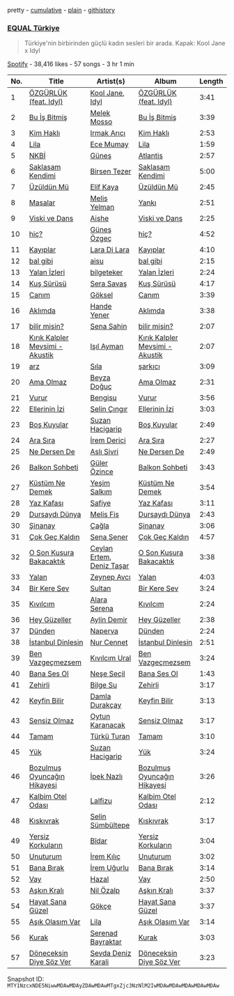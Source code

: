 pretty - [cumulative](/playlists/cumulative/37i9dQZF1DX3aD9A9aINSs.md) - [plain](/playlists/plain/37i9dQZF1DX3aD9A9aINSs) - [githistory](https://github.githistory.xyz/mackorone/spotify-playlist-archive/blob/main/playlists/plain/37i9dQZF1DX3aD9A9aINSs)

### [EQUAL Türkiye](https://open.spotify.com/playlist/37i9dQZF1DX3aD9A9aINSs)

> Türkiye'nin birbirinden güçlü kadın sesleri bir arada\. Kapak: Kool Jane x Idyl

[Spotify](https://open.spotify.com/user/spotify) - 38,416 likes - 57 songs - 3 hr 1 min

| No. | Title | Artist(s) | Album | Length |
|---|---|---|---|---|
| 1 | [ÖZGÜRLÜK \(feat\. Idyl\)](https://open.spotify.com/track/5ICnjQOex9xUQY6bf5aapg) | [Kool Jane](https://open.spotify.com/artist/2yZne9YF6l3lsnyU3tmj8V), [Idyl](https://open.spotify.com/artist/06y318eaH7JHOfd4u3THV0) | [ÖZGÜRLÜK \(feat\. Idyl\)](https://open.spotify.com/album/3XyYgUQ6wMs590HvIYzjfG) | 3:41 |
| 2 | [Bu İş Bitmiş](https://open.spotify.com/track/47QBRPBnTRUuuJSLcO10bh) | [Melek Mosso](https://open.spotify.com/artist/5IAxUWLiTMsvc1oWPrczNj) | [Bu İş Bitmiş](https://open.spotify.com/album/3LvZDb9mDj0iz2sJiqbAsX) | 3:39 |
| 3 | [Kim Haklı](https://open.spotify.com/track/1PqslZLv7bR9zhvbjPjhta) | [Irmak Arıcı](https://open.spotify.com/artist/3WKZeiNOV5dnANlQnjL95B) | [Kim Haklı](https://open.spotify.com/album/7gqKviNjriPnS3m7j1wq6b) | 2:53 |
| 4 | [Lila](https://open.spotify.com/track/5rKjWc1dYqVYcuGdlL7RCD) | [Ece Mumay](https://open.spotify.com/artist/5FK1YzcREfjBuxM8i7UtBe) | [Lila](https://open.spotify.com/album/0bzwlfFL07NMFypnzbw2TJ) | 1:59 |
| 5 | [NKBİ](https://open.spotify.com/track/7lkqbdBKrsyNNq3xi0LeaY) | [Güneş](https://open.spotify.com/artist/0L3wrFI3QcbXAvFL7IaPQX) | [Atlantis](https://open.spotify.com/album/1cMvvPcywFlOGLlAzSbYDz) | 2:57 |
| 6 | [Saklasam Kendimi](https://open.spotify.com/track/4DA5sNDdnpku4K6URoi0Ku) | [Birsen Tezer](https://open.spotify.com/artist/3i5LEBNq1A00tgvcmB97vV) | [Saklasam Kendimi](https://open.spotify.com/album/3yONRjrfAuKzrJxhgDxwPf) | 5:00 |
| 7 | [Üzüldün Mü](https://open.spotify.com/track/7ji7CGtqhM5v8y0vhydAwV) | [Elif Kaya](https://open.spotify.com/artist/0YP9sio4vk1BLyCWg3DG1r) | [Üzüldün Mü](https://open.spotify.com/album/2qD8FcPp1pNguG9rkW7bEG) | 2:45 |
| 8 | [Masalar](https://open.spotify.com/track/6TsAKGZSZgjzFoW4k8mfZn) | [Melis Yelman](https://open.spotify.com/artist/5293MFbMbXTTvCZP8hezDv) | [Yankı](https://open.spotify.com/album/15PFrVrB1Wk2aRLYSiE9l1) | 2:51 |
| 9 | [Viski ve Dans](https://open.spotify.com/track/37vg7tadOLhaPuVh2m3cgv) | [Aishe](https://open.spotify.com/artist/0O4H5buGzNVQ9wp334e1wg) | [Viski ve Dans](https://open.spotify.com/album/44BRpQue0CqC5L0VfacjO1) | 2:25 |
| 10 | [hiç?](https://open.spotify.com/track/71iAn1fVEirnar2iem3tUH) | [Güneş Özgeç](https://open.spotify.com/artist/6mkCYg6ZwD3mv7XnLy19CB) | [hiç?](https://open.spotify.com/album/7Jjd0ZYAM3Rb2clIjbh6Za) | 4:52 |
| 11 | [Kayıplar](https://open.spotify.com/track/6W6Y2eeDfHEPwh9eorrRLB) | [Lara Di Lara](https://open.spotify.com/artist/1PucedvNGJCNh6d3k9xXf5) | [Kayıplar](https://open.spotify.com/album/3QlfhFFHSqmBtJU33uwjN8) | 4:10 |
| 12 | [bal gibi](https://open.spotify.com/track/65x9ki1oDQclSVItOzLtta) | [aisu](https://open.spotify.com/artist/6WCTGeTYQ71cApZr34u4er) | [bal gibi](https://open.spotify.com/album/4EOBD3cYPSr2BTtrk6GCSn) | 2:15 |
| 13 | [Yalan İzleri](https://open.spotify.com/track/6fpfNuCTH88VSdQgxAJgU0) | [bilgeteker](https://open.spotify.com/artist/4rD6EbWSKCTd59j1B7U7MI) | [Yalan İzleri](https://open.spotify.com/album/104DGCnUGoKzEn8VsrOyiy) | 2:24 |
| 14 | [Kuş Sürüsü](https://open.spotify.com/track/3YdCtPZXjOeydJkEltAoxc) | [Sera Savaş](https://open.spotify.com/artist/0ZJEJs5ckjTCpL7BpyAHAF) | [Kuş Sürüsü](https://open.spotify.com/album/4YOLQa2312GsDODPM6hoWq) | 4:17 |
| 15 | [Canım](https://open.spotify.com/track/6CgzOKxWyUvISwtM2W8bB9) | [Göksel](https://open.spotify.com/artist/4i4ALRtQQmFxn3BCIB6iC0) | [Canım](https://open.spotify.com/album/14LR4no7fWHCR6pdUv1NsS) | 3:39 |
| 16 | [Aklımda](https://open.spotify.com/track/7xJoZC4tp9pYcqHlDSpniA) | [Hande Yener](https://open.spotify.com/artist/08mjMUUjyTchMHCW7evc3R) | [Aklımda](https://open.spotify.com/album/5pIITDQdiRRcnkTigZF15Q) | 3:38 |
| 17 | [bilir misin?](https://open.spotify.com/track/3z7UKvTS32tQVmM9B4Xf9t) | [Sena Şahin](https://open.spotify.com/artist/40VwjQ6yxDV90bjbDU124W) | [bilir misin?](https://open.spotify.com/album/26nNwKU1DDcjAWezrLfiYI) | 2:07 |
| 18 | [Kırık Kalpler Mevsimi \- Akustik](https://open.spotify.com/track/57jeWb9Do5U9Q5TCP7W2pe) | [Işıl Ayman](https://open.spotify.com/artist/5q6bMEU5EbDAOrTFUvOsC0) | [Kırık Kalpler Mevsimi \- Akustik](https://open.spotify.com/album/4NWBy1sAVZ8PU8AWMAstht) | 2:07 |
| 19 | [arz](https://open.spotify.com/track/6TdJmqeKZB7mFB0Y7kCaCf) | [Sıla](https://open.spotify.com/artist/5gFPi3KWXEwA9bLEO47Ow0) | [şarkıcı](https://open.spotify.com/album/2yXeZdW1B4KXNSO5pUdFdJ) | 3:09 |
| 20 | [Ama Olmaz](https://open.spotify.com/track/1rGizabxSIxP5pN1oFO0Z9) | [Beyza Doğuç](https://open.spotify.com/artist/58hQlMTfVuyOTvJihGj5Te) | [Ama Olmaz](https://open.spotify.com/album/7gMzJEf13R9Gpax6kFBI3z) | 2:31 |
| 21 | [Vurur](https://open.spotify.com/track/3962MWCFY54D2jwe4hBltD) | [Bengisu](https://open.spotify.com/artist/0TGXLJKsz11faHBwKJrAt9) | [Vurur](https://open.spotify.com/album/3mpBe1M0XdQZ6p5DmZy8OO) | 3:56 |
| 22 | [Ellerinin İzi](https://open.spotify.com/track/3PQKLPUEqSbe9DqceW7zuy) | [Selin Çıngır](https://open.spotify.com/artist/05DklNAEcs3u54uuYOcR2S) | [Ellerinin İzi](https://open.spotify.com/album/6fshgjkUwfdkPcgvNttB2n) | 3:03 |
| 23 | [Boş Kuyular](https://open.spotify.com/track/53zkN3lCcHfKOqFsPk1Om3) | [Suzan Hacigarip](https://open.spotify.com/artist/70sxCmeoRmcpTdH4atqPDV) | [Boş Kuyular](https://open.spotify.com/album/1DaQPD1GYxBtj5cEE9C9UZ) | 2:49 |
| 24 | [Ara Sıra](https://open.spotify.com/track/3Ammu8EjvlAFTYNNKgVsoq) | [İrem Derici](https://open.spotify.com/artist/5h2jTdwf4p0dM34aBykPzZ) | [Ara Sıra](https://open.spotify.com/album/1FihTIt1Iegpzl4QD7tADC) | 2:27 |
| 25 | [Ne Dersen De](https://open.spotify.com/track/7gVtCRboXH1y35ygdxQrmL) | [Aslı Sivri](https://open.spotify.com/artist/35ZGBIOAqPhq1vijeSeOnc) | [Ne Dersen De](https://open.spotify.com/album/5rUpXHMk93AcqBQQd7mJpO) | 2:49 |
| 26 | [Balkon Sohbeti](https://open.spotify.com/track/6HEydhOoULumHblDZRZZcC) | [Güler Özince](https://open.spotify.com/artist/4KonFbiSZXcrs9ZLe2A1mX) | [Balkon Sohbeti](https://open.spotify.com/album/7s2gkSANNpSjyukRBwT8Ps) | 3:43 |
| 27 | [Küstüm Ne Demek](https://open.spotify.com/track/4nwCA8I4CnD4H4X2IEjR7E) | [Yeşim Salkım](https://open.spotify.com/artist/1EazdGiXrpHKzZTsuWK8zw) | [Küstüm Ne Demek](https://open.spotify.com/album/3nFPq9QYyUyetwIFRjm67c) | 3:54 |
| 28 | [Yaz Kafası](https://open.spotify.com/track/1M6qV3WBNhtXDC0IMdZOR6) | [Safiye](https://open.spotify.com/artist/3J5L8phe7TP0vhoiXdJizP) | [Yaz Kafası](https://open.spotify.com/album/5NJuQiUbMSUaT9swLcEU8h) | 3:11 |
| 29 | [Dursaydı Dünya](https://open.spotify.com/track/6foVtXzRSa4h0V6PSwteWQ) | [Melis Fis](https://open.spotify.com/artist/59P035Jvn8eSY86obDOHZ8) | [Dursaydı Dünya](https://open.spotify.com/album/72raMPOSDeUWFYNCo4IMC0) | 2:43 |
| 30 | [Şinanay](https://open.spotify.com/track/2hGv5lreuctItcl7s9V1Ti) | [Çağla](https://open.spotify.com/artist/6z5LOKPoOll2mbBqsQrMqp) | [Şinanay](https://open.spotify.com/album/4BWzlph2nyfIk8ZXThkPca) | 3:06 |
| 31 | [Çok Geç Kaldın](https://open.spotify.com/track/7EVqq55PgzK3keIKAb4QO2) | [Sena Şener](https://open.spotify.com/artist/7CW2eGwAuElNq09rVtZYsM) | [Çok Geç Kaldın](https://open.spotify.com/album/4rhdtRbIHy4JflyyQ8enbZ) | 4:57 |
| 32 | [O Son Kusura Bakacaktık](https://open.spotify.com/track/48Gf4E2J3iQaLoZVafwLRG) | [Ceylan Ertem](https://open.spotify.com/artist/2crPPfVdmrxn5yUHLQVqOI), [Deniz Taşar](https://open.spotify.com/artist/2Z7riPm17MlJxHaIFnQwP6) | [O Son Kusura Bakacaktık](https://open.spotify.com/album/0VSDJsrFPvwOXyQpgyQ9Ej) | 3:38 |
| 33 | [Yalan](https://open.spotify.com/track/44X3D0tb8IufUUb3Bl2V5U) | [Zeynep Avcı](https://open.spotify.com/artist/3gLxwGNcuxevTCnxabSAX3) | [Yalan](https://open.spotify.com/album/4Mq5Ul4VecMoSpQOltScTK) | 4:03 |
| 34 | [Bir Kere Sev](https://open.spotify.com/track/3PRjHsLSmcDIOETSOz1z65) | [Sultan](https://open.spotify.com/artist/16EQuNU6K3sGYYgd4OnEJM) | [Bir Kere Sev](https://open.spotify.com/album/6TONkLbeywXydTrOdil8dZ) | 3:24 |
| 35 | [Kıvılcım](https://open.spotify.com/track/0CjSEBrmJpmtVPOvyfsn2R) | [Alara Serena](https://open.spotify.com/artist/4ggPxt5YPNtQ1RgwKComXu) | [Kıvılcım](https://open.spotify.com/album/4Z0JPvX324IOEkR3vpSv2M) | 2:24 |
| 36 | [Hey Güzeller](https://open.spotify.com/track/7Bng5Q9sMYoVDlpjZAtU7O) | [Aylin Demir](https://open.spotify.com/artist/6ZEvuMWAUu9h7TmSbQKcPZ) | [Hey Güzeller](https://open.spotify.com/album/2HlovsdaxjPBffo55Ku19p) | 2:38 |
| 37 | [Dünden](https://open.spotify.com/track/18rhGju6ehGUfOfPflnlTM) | [Naperva](https://open.spotify.com/artist/171O9FJhHXcKPIVSbYxEUi) | [Dünden](https://open.spotify.com/album/3GJw4zOVWurwXz36MU3Jb4) | 2:24 |
| 38 | [İstanbul Dinlesin](https://open.spotify.com/track/2JWZMjnrEfgCrDBmEnI6K9) | [Nur Cennet](https://open.spotify.com/artist/3l2XZBROf6IhytyMQW2U1g) | [İstanbul Dinlesin](https://open.spotify.com/album/7waI69dziwkAiDnWQ20uzX) | 2:51 |
| 39 | [Ben Vazgeçmezsem](https://open.spotify.com/track/2Ktcb8D5PyPBSgw7YBf8rD) | [Kıvılcım Ural](https://open.spotify.com/artist/6ZLqqEyXfQLMPixZtIO40b) | [Ben Vazgeçmezsem](https://open.spotify.com/album/3puLFAehSGNA0STqnCybxu) | 3:24 |
| 40 | [Bana Ses Ol](https://open.spotify.com/track/6R3CHqSfzMJmLoKgTkSg0R) | [Neşe Seçil](https://open.spotify.com/artist/1V317iinQrCDqZw4hQSSHn) | [Bana Ses Ol](https://open.spotify.com/album/0km3X0oPmD8f5JAaVMNOF0) | 1:43 |
| 41 | [Zehirli](https://open.spotify.com/track/7nNM9HCdGFaltqO0smVj4y) | [Bilge Su](https://open.spotify.com/artist/7omNgxR3HnKtIGQHiEW8eY) | [Zehirli](https://open.spotify.com/album/1gFU1KM9slDiXsRcXmmUcF) | 3:17 |
| 42 | [Keyfin Bilir](https://open.spotify.com/track/1n8csSxd1y3f7hKtIjf3Po) | [Damla Durakçay](https://open.spotify.com/artist/1achXxvyHlsCTNmNrgL4SF) | [Keyfin Bilir](https://open.spotify.com/album/3JVfs9x9o69JXXTOX3zLpA) | 3:13 |
| 43 | [Sensiz Olmaz](https://open.spotify.com/track/6C2sYJPWrUJ9tc0YnJ3C5M) | [Oytun Karanacak](https://open.spotify.com/artist/0wnZFF3VAqRPYnyBGDxMM6) | [Sensiz Olmaz](https://open.spotify.com/album/6Z5N7SjpsQ01ZcLsuFCRky) | 3:17 |
| 44 | [Tamam](https://open.spotify.com/track/06SDkTDsolHdp8t7aUDyoI) | [Türkü Turan](https://open.spotify.com/artist/11LjHn7APc8CTgZ8fHy5ea) | [Tamam](https://open.spotify.com/album/4XRjVGYLhThaQ2MwQEa8gk) | 3:10 |
| 45 | [Yük](https://open.spotify.com/track/4ODEGgsVoTFR8KX96GQrTC) | [Suzan Hacigarip](https://open.spotify.com/artist/70sxCmeoRmcpTdH4atqPDV) | [Yük](https://open.spotify.com/album/5gikkgCGU6DgnqZckjpmXD) | 3:24 |
| 46 | [Bozulmuş Oyuncağın Hikayesi](https://open.spotify.com/track/06vUsUft5dhcOdhZi57lsE) | [İpek Nazlı](https://open.spotify.com/artist/2zuEQqs1v3pxUGkUMTZtIG) | [Bozulmuş Oyuncağın Hikayesi](https://open.spotify.com/album/4QWErAkDnfAPYIgI2mg3LG) | 3:26 |
| 47 | [Kalbim Otel Odası](https://open.spotify.com/track/1pyEp80WEXTYotwxFmb5wP) | [Lalfizu](https://open.spotify.com/artist/30QNnzgsYkMMoS34AlWGxE) | [Kalbim Otel Odası](https://open.spotify.com/album/4SPQVTP8iWAF2T6WVSoCW1) | 2:12 |
| 48 | [Kıskıvrak](https://open.spotify.com/track/2Iiy6tJunjHK1ZZzOjHOwi) | [Selin Sümbültepe](https://open.spotify.com/artist/0KmKUL5Vh4hWu4y94z4L2l) | [Kıskıvrak](https://open.spotify.com/album/3ampEuikGJBb10HlXMJrdn) | 3:17 |
| 49 | [Yersiz Korkuların](https://open.spotify.com/track/4QaHZTVUW4cbgk7eNw3bBv) | [Bîdar](https://open.spotify.com/artist/7jOk8UWLjN0boLFk0q9RgT) | [Yersiz Korkuların](https://open.spotify.com/album/0hdS7ELgkGIrGi8ThV16x2) | 3:04 |
| 50 | [Unuturum](https://open.spotify.com/track/7EIp02DdirRuKxsslcwDnD) | [İrem Kılıç](https://open.spotify.com/artist/1Lx4o5DgsZxp0gJubnFC1q) | [Unuturum](https://open.spotify.com/album/1G4XNSfQCC81mjhG5TJIeK) | 3:02 |
| 51 | [Bana Bırak](https://open.spotify.com/track/4p2g2pPMTYtwJt2X1cCZTe) | [İrem Uğurlu](https://open.spotify.com/artist/1H1JScLzaGMAuiNovVnZMy) | [Bana Bırak](https://open.spotify.com/album/23lxAW3XBgo1TtEztec8mh) | 3:14 |
| 52 | [Vay](https://open.spotify.com/track/0gkT42YGOQEHUMlMCv9Ov9) | [Hazal](https://open.spotify.com/artist/7J827y4RicVYkr4KDKrtYW) | [Vay](https://open.spotify.com/album/4qH4S3AvGD5nVlSES9qvw9) | 2:50 |
| 53 | [Aşkın Kralı](https://open.spotify.com/track/6ptrh3wzLO7ituQWELWq2b) | [Nil Özalp](https://open.spotify.com/artist/2Jyi4EhYiTiaNaod909Aup) | [Aşkın Kralı](https://open.spotify.com/album/7FdXqMSxO7zBT4kSFKT3tF) | 3:37 |
| 54 | [Hayat Sana Güzel](https://open.spotify.com/track/11OhwAg4IYvM0AlPE909T2) | [Gökçe](https://open.spotify.com/artist/6EkoCL5oWSht8mekRNBWAn) | [Hayat Sana Güzel](https://open.spotify.com/album/3piXPkr6CGXutLIFwoGBiE) | 3:37 |
| 55 | [Aşık Olasım Var](https://open.spotify.com/track/0YKMpEJxQfhruWzNPG2yzp) | [Lila](https://open.spotify.com/artist/5zlNjbn3uXGvDtNmTBtIbG) | [Aşık Olasım Var](https://open.spotify.com/album/1GfTrPtbHhnV5XfoWlGuxx) | 3:14 |
| 56 | [Kurak](https://open.spotify.com/track/6N4xkxelkVPHAgBxcreHV2) | [Serenad Bayraktar](https://open.spotify.com/artist/3qWtoHeuQh2uzY7e7FQPzW) | [Kurak](https://open.spotify.com/album/6C1AjfzIhd3991I1q52s1P) | 3:03 |
| 57 | [Döneceksin Diye Söz Ver](https://open.spotify.com/track/5xk7UchrxE2skVO9Mqq567) | [Sevda Deniz Karali](https://open.spotify.com/artist/15Z0sgBT1nnrFz5lkxVFmZ) | [Döneceksin Diye Söz Ver](https://open.spotify.com/album/15lUy90jOGqnamsxL0cVAU) | 3:23 |

Snapshot ID: `MTY1NzcxNDE5NiwwMDAwMDAyZDAwMDAwMTgxZjc3NzNlM2IwMDAwMDAwMDAwMDAwMDAw`
